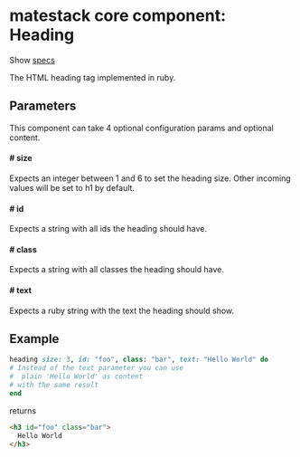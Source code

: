 # matestack core component: Heading

Show [specs](../../spec/usage/components/heading_spec.rb)

The HTML heading tag implemented in ruby.

## Parameters

This component can take 4 optional configuration params and optional content.

#### # size
Expects an integer between 1 and 6 to set the heading size. Other incoming values will be set to h1 by default.

#### # id
Expects a string with all ids the heading should have.

#### # class
Expects a string with all classes the heading should have.

#### # text
Expects a ruby string with the text the heading should show.

## Example

```ruby
heading size: 3, id: "foo", class: "bar", text: "Hello World" do
# Instead of the text parameter you can use
#  plain 'Hello World' as content
# with the same result
end
```

returns

```html
<h3 id="foo" class="bar">
  Hello World
</h3>
```
